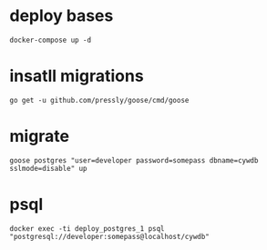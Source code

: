 # deploy bases
```
docker-compose up -d
```

# insatll migrations
```
go get -u github.com/pressly/goose/cmd/goose
```

# migrate
```
goose postgres "user=developer password=somepass dbname=cywdb sslmode=disable" up
```

# psql
```
docker exec -ti deploy_postgres_1 psql "postgresql://developer:somepass@localhost/cywdb"
```
